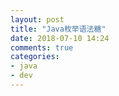 ```yaml
---
layout: post
title: "Java枚举语法糖"
date: 2018-07-10 14:24
comments: true
categories: 
- java
- dev
---
```

